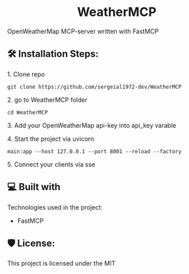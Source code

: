 <h1 align="center" id="title">WeatherMCP</h1>

<p id="description">OpenWeatherMap MCP-server written with FastMCP</p>

<h2>🛠️ Installation Steps:</h2>

<p>1. Clone repo</p>

```
git clone https://github.com/sergeial1972-dev/WeatherMCP
```

<p>2. go to WeatherMCP folder</p>

```
cd WeatherMCP
```

<p>3. Add your OpenWeatherMap api-key into api_key varable</p>

<p>4. Start the project via uvicorn</p>

```
main:app --host 127.0.0.1 --port 8001 --reload --factory   
```

<p>5. Сonnect your clients via sse</p>

  
  
<h2>💻 Built with</h2>

Technologies used in the project:

*   FastMCP

<h2>🛡️ License:</h2>

This project is licensed under the MIT

